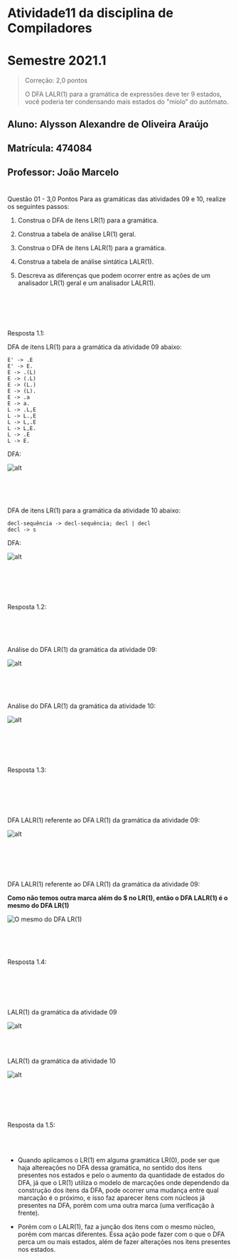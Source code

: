 # Atividade11 da disciplina de Compiladores
# Semestre 2021.1

> Correção: 2,0 pontos
>
> O DFA LALR(1) para a gramática de expressões deve ter 9 estados, você poderia ter condensando mais estados do "miolo" do autômato.

## Aluno:     Alysson Alexandre de Oliveira Araújo
## Matrícula: 474084
## Professor: João Marcelo

#

Questão 01 - 3,0 Pontos
Para as gramáticas das atividades 09 e 10, realize os seguintes passos:

1. Construa o DFA de itens LR(1) para a gramática.

2. Construa a tabela de análise LR(1) geral.

3. Construa o DFA de itens LALR(1) para a gramática.

4. Construa a tabela de análise sintática LALR(1).

5. Descreva as diferenças que podem ocorrer entre as ações de um analisador LR(1) geral e um analisador LALR(1).

<br>
<br>
<br>
<br>


Resposta 1.1:

DFA de itens LR(1) para a gramática da atividade 09 abaixo:

~~~~
E' -> .E
E' -> E.
E -> .(L)
E -> (.L)
E -> (L.)
E -> (L).
E -> .a
E -> a.
L -> .L,E
L -> L.,E
L -> L,.E
L -> L,E.
L -> .E
L -> E.
~~~~

DFA:

![alt](DFA1LR1.png)

<br>
<br>
<br>

DFA de itens LR(1) para a gramática da atividade 10 abaixo:


~~~~
decl-sequência -> decl-sequência; decl | decl
decl -> s
~~~~


DFA:

![alt](DFA2LR1.png)



<br>
<br>
<br>
<br>


Resposta 1.2:

<br>
<br>
<br>

Análise do DFA LR(1) da gramática da atividade 09:

![alt](analisesintaticadfa1.png)

<br>
<br>
<br>

Análise do DFA LR(1) da gramática da atividade 10:

![alt](analisesintaticadfa2.png)


<br>
<br>
<br>
<br>



Resposta 1.3:

<br>
<br>
<br>
<br>

DFA LALR(1) referente ao DFA LR(1) da gramática da atividade 09:

![alt](dfa1lalr1.png)

<br>
<br>
<br>
<br>

DFA LALR(1) referente ao DFA LR(1) da gramática da atividade 09:

**Como não temos outra marca além do $ no LR(1), então o DFA LALR(1) é o mesmo do DFA LR(1)**

![O mesmo do DFA LR(1)](DFA2LR1.png)



<br>
<br>
<br>

Resposta 1.4:

<br>
<br>
<br>
<br>

LALR(1) da gramática da atividade 09

![alt](analisesintaticadfa1lalr1.png)

<br>
<br>


LALR(1) da gramática da atividade 10

![alt](analisesintaticadfa2.png)



<br>
<br>
<br>
<br>

Resposta da 1.5:


<br>
<br>

* Quando aplicamos o LR(1) em alguma gramática LR(0), pode ser que haja altereações no DFA dessa gramática, no sentido dos itens presentes nos estados e pelo o aumento da quantidade de estados do DFA, já que o LR(1) utiliza o modelo de marcações onde dependendo da construção dos itens da DFA, pode ocorrer uma mudança entre qual marcação é o próximo, e isso faz aparecer itens com núcleos já presentes na DFA, porém com uma outra marca (uma verificação à frente).

* Porém com o LALR(1), faz a junção dos itens com o mesmo núcleo, porém com marcas diferentes. Essa ação pode fazer com o que o DFA perca um ou mais estados, além de fazer alterações nos itens presentes nos estados.
